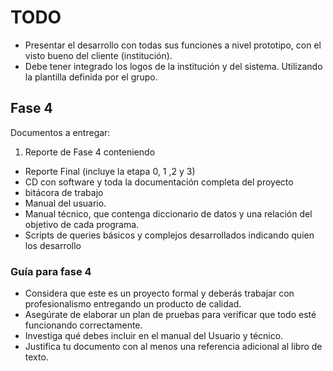 # TODO

- Presentar el desarrollo con todas sus funciones a nivel prototipo, con el visto bueno del cliente (institución).
- Debe tener integrado los logos de la institución y del sistema. Utilizando la plantilla definida por el grupo.


## Fase 4
Documentos a entregar:
1. Reporte de Fase 4 conteniendo
- Reporte Final (incluye la etapa 0, 1 ,2 y 3)
- CD con software y toda la documentación completa del proyecto
- bitácora de trabajo
- Manual del usuario.
- Manual técnico, que contenga diccionario de datos y una relación del
objetivo de cada programa.
- Scripts de queries básicos y complejos desarrollados indicando quien los
desarrollo
### Guía para fase 4
- Considera que este es un proyecto formal y deberás trabajar con profesionalismo entregando un producto de calidad.
- Asegúrate de elaborar un plan de pruebas para verificar que todo esté funcionando correctamente.
- Investiga qué debes incluir en el manual del Usuario y técnico.
- Justifica tu documento con al menos una referencia adicional al libro de
texto.